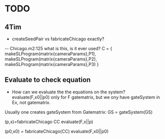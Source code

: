 # TODO
## 4Tim

- createSeedPair vs fabricateChicago exactly?

-- Chicago.m2:125 what is this, is it ever used?
C = { 
    makeSLProgram(matrix{cameraParams},P1),
    makeSLProgram(matrix{cameraParams},P2),
    makeSLProgram(matrix{cameraParams},P3)
  }

## Evaluate to check equation
- How can we evaluate the the equations on the system?
evaluate(F,x0||p0) only for F gatematrix, but we ony have gateSystem in Ex, not
gatematrix.

Usually one creates gateSystem from Gatematrix:
GS = gateSystem(GS)


(p,x)=fabricateChicago CC
evaluate(F,x||p)

(p0,x0) = fabricateChicago(CC)
evaluate(F,x0||p0)
    

